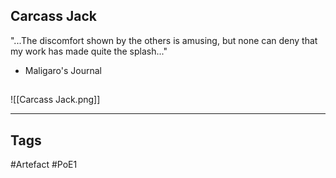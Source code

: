 ## Carcass Jack
"...The discomfort shown by the others is amusing, but none
can deny that my work has made quite the splash..."
- Maligaro's Journal
##
![[Carcass Jack.png]]

---
## Tags
#Artefact
#PoE1